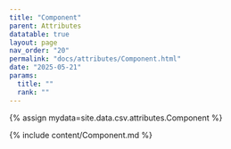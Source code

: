 ```yaml
---
title: "Component"
parent: Attributes
datatable: true
layout: page
nav_order: "20"
permalink: "docs/attributes/Component.html"
date: "2025-05-21"
params:
  title: ""
  rank: ""
---
```

{% assign mydata=site.data.csv.attributes.Component %} 

{% include content/Component.md %}
